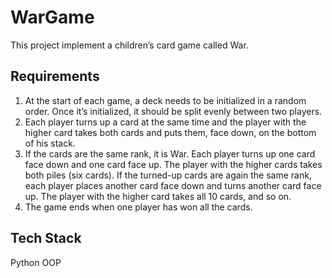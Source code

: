 # WarGame
This project implement a children’s card game called War.
## Requirements
1. At the start of each game, a deck needs to be initialized in a random order. Once it’s initialized, it should be split evenly between two players.
2. Each player turns up a card at the same time and the player with the higher card takes both cards and puts them, face down, on the bottom of his stack.
3. If the cards are the same rank, it is War. Each player turns up one card face down and one card face up. The player with the higher cards takes both piles (six cards). If the turned-up cards are again the same rank, each player places another card face down and turns another card face up. The player with the higher card takes all 10 cards, and so on.
4. The game ends when one player has won all the cards.
## Tech Stack
Python OOP
